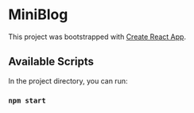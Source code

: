 # MiniBlog

This project was bootstrapped with [Create React App](https://github.com/facebook/create-react-app).

## Available Scripts

In the project directory, you can run:

### `npm start`


